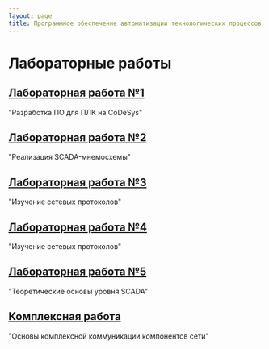 ```yaml
---
layout: page
title: Программное обеспечение автоматизации технологических процессов и производств
---
```



# Лабораторные работы

## [Лабораторная работа №1]({{site.baseurl}}/atpp_programming/labs/lab_1/doc)
"Разработка ПО для ПЛК на CoDeSys"

## [Лабораторная работа №2]({{site.baseurl}}/atpp_programming/labs/lab_2/doc)
"Реализация SCADA-мнемосхемы"

## [Лабораторная работа №3]({{site.baseurl}}/atpp_programming/labs/lab_3/doc)
"Изучение сетевых протоколов"

## [Лабораторная работа №4]({{site.baseurl}}/atpp_programming/labs/lab_4/doc)
"Изучение сетевых протоколов"

## [Лабораторная работа №5]({{site.baseurl}}/atpp_programming/labs/lab_5/doc)
"Теоретические основы уровня SCADA"




## [Комплексная работа]({{site.baseurl}}/atpp_programming/labs/complex_1/doc)
"Основы комплексной коммуникации компонентов сети"
